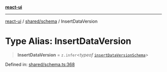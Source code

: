 [**react-ui**](../../../README.md)

***

[react-ui](../../../README.md) / [shared/schema](../README.md) / InsertDataVersion

# Type Alias: InsertDataVersion

> **InsertDataVersion** = `z.infer`\<*typeof* [`insertDataVersionSchema`](../variables/insertDataVersionSchema.md)\>

Defined in: [shared/schema.ts:368](https://github.com/UWA-CITS5206-DMR/react-ui/blob/7050e78c07ed514b5a3e8c4228a2104c7641f592/shared/schema.ts#L368)
